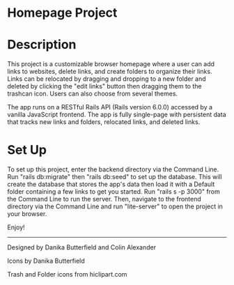 # Homepage Project

# Description
This project is a customizable browser homepage where a user can add links to websites, delete links, and create folders to organize their links. Links can be relocated by dragging and dropping to a new folder and deleted by clicking the "edit links" button then dragging them to the trashcan icon. Users can also choose from several themes.

The app runs on a RESTful Rails API (Rails version 6.0.0) accessed by a vanilla JavaScript frontend. The app is fully single-page with persistent data that tracks new links and folders, relocated links, and deleted links.

# Set Up
To set up this project, enter the backend directory via the Command Line. Run "rails db:migrate" then "rails db:seed" to set up the database. This will create the database that stores the app's data then load it with a Default folder containing a few links to get you started. Run "rails s -p 3000" from the Command Line to run the server. Then, navigate to the frontend directory via the Command Line and run "lite-server" to open the project in your browser.

Enjoy!

-------
Designed by Danika Butterfield and Colin Alexander

Icons by Danika Butterfield 

Trash and Folder icons from hiclipart.com
